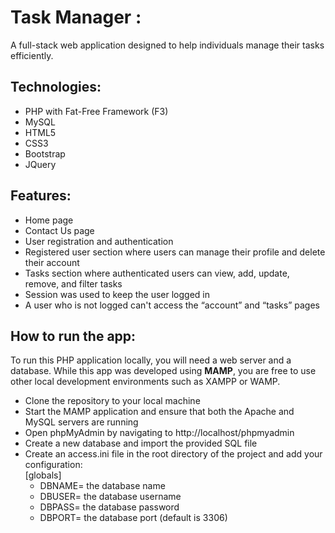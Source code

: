 # Task Manager :  
A full-stack web application designed to help individuals manage their tasks efficiently. 
## Technologies:
- PHP with Fat-Free Framework (F3)
- MySQL
- HTML5
- CSS3
- Bootstrap
- JQuery
## Features:
- Home page
- Contact Us page
- User registration and authentication
- Registered user section where users can manage their profile and delete their account
- Tasks section where authenticated users can view, add, update, remove, and filter tasks
- Session was used to keep the user logged in
- A user who is not logged can't access the “account” and “tasks” pages 

## How to run the app:
To run this PHP application locally, you will need a web server and a database. While this app was developed using **MAMP**, you are free to use other local development environments such as XAMPP or WAMP.
- Clone the repository to your local machine
- Start the MAMP application and ensure that both the Apache and MySQL servers are running
- Open phpMyAdmin by navigating to http://localhost/phpmyadmin
- Create a new database and import the provided SQL file
- Create an access.ini file in the root directory of the project and add your configuration:  
  [globals]
  * DBNAME= the database name
  * DBUSER= the database username
  * DBPASS= the database password
  * DBPORT= the database port (default is 3306)
